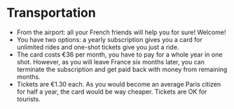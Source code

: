 # Transportation

* From the airport: all your French friends will help you for sure! Welcome!
* You have two options: a yearly subscription gives you a card for unlimited rides and one-shot tickets give you just a ride.
 * The card costs €36 per month, you have to pay for a whole year in one shot. However, as you will leave France six months later, you can terminate the subscription and get paid back with money from remaining months.
 * Tickets are €1.30 each. As you would become an average Paris citizen for half a year, the card would be way cheaper. Tickets are OK for tourists.
